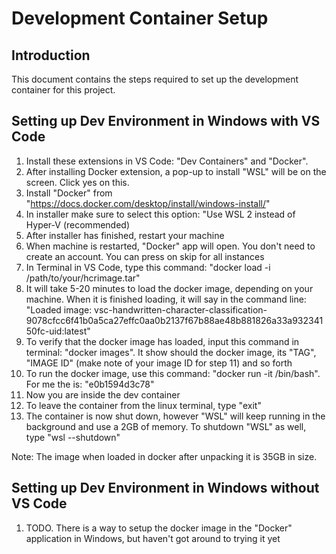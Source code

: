 # Development Container Setup

## Introduction
This document contains the steps required to set up the development container for this project.

## Setting up Dev Environment in Windows with VS Code

1. Install these extensions in VS Code: "Dev Containers" and "Docker".
2. After installing Docker extension, a pop-up to install "WSL" will be on the screen. Click yes on this.
4. Install "Docker" from "https://docs.docker.com/desktop/install/windows-install/"
5. In installer make sure to select this option: "Use WSL 2 instead of Hyper-V (recommended)
6. After installer has finished, restart your machine
7. When machine is restarted, "Docker" app will open. You don't need to create an account. You can press on skip for all instances
8. In Terminal in VS Code, type this command: "docker load -i /path/to/your/hcrimage.tar"
9. It will take 5-20 minutes to load the docker image, depending on your machine. When it is finished loading, it will say in the command line: "Loaded image: vsc-handwritten-character-classification-9078cfcc6f41b0a5ca27effc0aa0b2137f67b88ae48b881826a33a93234150fc-uid:latest"
10. To verify that the docker image has loaded, input this command in terminal: "docker images". It show should the docker image, its "TAG", "IMAGE ID" (make note of your image ID for step 11) and so forth
11. To run the docker image, use this command: "docker run -it <image-name> /bin/bash". For me the <image-name> is: "e0b1594d3c78"
12. Now you are inside the dev container
13. To leave the container from the linux terminal, type "exit"
14. <Optional> The container is now shut down, however "WSL" will keep running in the background and use a 2GB of memory. To shutdown "WSL" as well, type "wsl --shutdown"

Note: The image when loaded in docker after unpacking it is 35GB in size.

## Setting up Dev Environment in Windows without VS Code

1. TODO. There is a way to setup the docker image in the "Docker" application in Windows, but haven't got around to trying it yet


